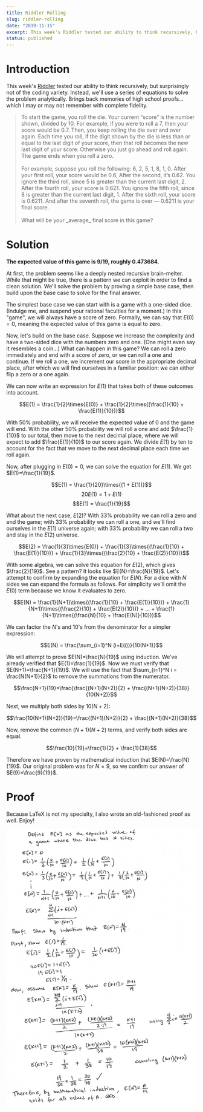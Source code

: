 ```yaml
---
title: Riddler Rolling
slug: riddler-rolling
date: "2019-11-15"
excerpt: This week's Riddler tested our ability to think recursively, but surprisingly not of the coding variety. Instead, we'll use a series of equations to solve the problem analytically. Brings back memories of high school proofs... which I may or may not remember with complete fidelity.
status: published
---
```


# Introduction

This week's <a href="https://fivethirtyeight.com/features/how-low-can-you-roll/">Riddler</a> tested our ability to think recursively, but surprisingly not of the coding variety. Instead, we'll use a series of equations to solve the problem analytically. Brings back memories of high school proofs... which I may or may not remember with complete fidelity.

<blockquote>
To start the game, you roll the die. Your current “score” is the number shown, divided by 10. For example, if you were to roll a 7, then your score would be 0.7. Then, you keep rolling the die over and over again. Each time you roll, if the digit shown by the die is less than or equal to the last digit of your score, then that roll becomes the new last digit of your score. Otherwise you just go ahead and roll again. The game ends when you roll a zero.
<br><br>
For example, suppose you roll the following: 6, 2, 5, 1, 8, 1, 0. After your first roll, your score would be 0.6, After the second, it’s 0.62. You ignore the third roll, since 5 is greater than the current last digit, 2. After the fourth roll, your score is 0.621. You ignore the fifth roll, since 8 is greater than the current last digit, 1. After the sixth roll, your score is 0.6211. And after the seventh roll, the game is over — 0.6211 is your final score.
<br><br>
What will be your _average_ final score in this game?
</blockquote>

# Solution

**The expected value of this game is 9/19, roughly 0.473684.**

At first, the problem seems like a deeply nested recursive brain-melter. While that might be true, there is a pattern we can exploit in order to find a clean solution. We'll solve the problem by proving a simple base case, then build upon the base case to solve for the final answer.

The simplest base case we can start with is a game with a one-sided dice. (Indulge me, and suspend your rational faculties for a moment.) In this "game", we will always have a score of zero. Formally, we can say that $E(0)=0$, meaning the expected value of this game is equal to zero.

Now, let's build on the base case. Suppose we increase the complexity and have a two-sided dice with the numbers zero and one. (One might even say it resembles a coin...) What can happen in this game? We can roll a zero immediately and end with a score of zero, or we can roll a one and continue. If we roll a one, we increment our score in the appropriate decimal place, after which we will find ourselves in a familiar position: we can either flip a zero or a one again.

We can now write an expression for $E(1)$ that takes both of these outcomes into account.

$$E(1) = \frac{1}{2}\times{E(0)} + \frac{1}{2}\times{(\frac{1}{10} + \frac{E(1)}{10})}$$

With 50% probability, we will receive the expected value of 0 and the game will end. With the other 50% probability we will roll a one and add $\frac{1}{10}$ to our total, then move to the next decimal place, where we will expect to add $\frac{E(1)}{10}$ to our score again. We divide $E(1)$ by ten to account for the fact that we move to the next decimal place each time we roll again.

Now, after plugging in $E(0)=0$, we can solve the equation for $E(1)$. We get $E(1)=\frac{1}{19}$.

$$E(1) = \frac{1}{20}\times{(1 + E(1))}$$
$$20E(1) = 1 + E(1)$$
$$E(1) = \frac{1}{19}$$

What about the next case, $E(2)$? With 33% probability we can roll a zero and end the game; with 33% probability we can roll a one, and we'll find ourselves in the $E(1)$ universe again; with 33% probability we can roll a two and stay in the $E(2)$ universe.

$$E(2) = \frac{1}{3}\times{E(0)} + \frac{1}{3}\times{(\frac{1}{10} + \frac{E(1)}{10})} + \frac{1}{3}\times{(\frac{2}{10} + \frac{E(2)}{10})}$$

With some algebra, we can solve this equation for $E(2)$, which gives $\frac{2}{19}$. See a pattern? It looks like $E(N)=\frac{N}{19}$. Let's attempt to confirm by expanding the equation for $E(N)$. For a dice with $N$ sides we can expand the formula as follows. For simplicity we'll omit the $E(0)$ term because we know it evaluates to zero.

$$E(N) = \frac{1}{N+1}\times{(\frac{1}{10} + \frac{E(1)}{10})} + \frac{1}{N+1}\times{(\frac{2}{10} + \frac{E(2)}{10})} + ... + \frac{1}{N+1}\times{(\frac{N}{10} + \frac{E(N)}{10})}$$

We can factor the $N$'s and 10's from the denominator for a simpler expression:

$$E(N) = \frac{\sum_{i=1}^N (i+E(i))}{10(N+1)}$$

We will attempt to prove $E(N)=\frac{N}{19}$ using induction. We've already verified that $E(1)=\frac{1}{19}$. Now we must verify that $E(N+1)=\frac{N+1}{19}$. We will use the fact that $\sum_{i=1}^N i = \frac{N(N+1)}{2}$ to remove the summations from the numerator.

$$\frac{N+1}{19}=\frac{\frac{(N+1)(N+2)}{2} + \frac{(N+1)(N+2)}{38}}{10(N+2)}$$

Next, we multiply both sides by $10(N+2)$:

$$\frac{10(N+1)(N+2)}{19}=\frac{(N+1)(N+2)}{2} + \frac{(N+1)(N+2)}{38}$$

Now, remove the common $(N+1)(N+2)$ terms, and verify both sides are equal.

$$\frac{10}{19}=\frac{1}{2} + \frac{1}{38}$$

Therefore we have proven by mathematical induction that $E(N)=\frac{N}{19}$. Our original problem was for $N=9$, so we confirm our answer of $E(9)=\frac{9}{19}$.

# Proof

Because LaTeX is not my specialty, I also wrote an old-fashioned proof as well. Enjoy!

<img src="src/assets/img/riddler-rolling.png">
